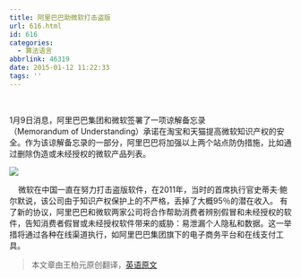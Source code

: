 ```yaml
---
title: 阿里巴巴助微软打击盗版
url: 616.html
id: 616
categories:
  - 算法语言
abbrlink: 46319
date: 2015-01-12 11:22:33
tags: ''
---
```


 

1月9日消息，阿里巴巴集团和微软签署了一项谅解备忘录（Memorandum of Understanding）承诺在淘宝和天猫提高微软知识产权的安全。作为该谅解备忘录的一部分，阿里巴巴将加强以上两个站点防伪措施，比如通过删除伪造或未经授权的微软产品列表。

![](http://baiyuan.wang/wp-content/uploads/2015/01/20150112032410_48233.jpg)

    微软在中国一直在努力打击盗版软件，在2011年，当时的首席执行官史蒂夫·鲍尔默说，该公司由于知识产权保护上的不严格，丢掉了大概95％的潜在收入。 有了新的协议，阿里巴巴和微软两家公司将合作帮助消费者辨别假冒和未经授权的软件，告知消费者假冒或未经授权软件带来的威胁：易泄漏个人隐私和数据。这一举措将通过各种在线渠道执行，如阿里巴巴集团旗下的电子商务平台和在线支付工具。  

> 本文章由王柏元原创翻译，[英语原文](http://arstechnica.com/tech-policy/2015/01/alibaba-to-join-microsofts-fight-against-pirate-software-in-china/)